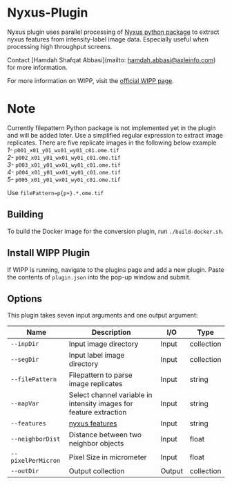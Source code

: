 # Nyxus-Plugin


Nyxus plugin uses parallel processing of [Nyxus python package](https://pypi.org/project/nyxus/) to extract nyxus features from intensity-label image data. Especially useful when processing high throughput screens.

Contact [Hamdah Shafqat Abbasi](mailto: hamdah.abbasi@axleinfo.com) for more information.

For more information on WIPP, visit the [official WIPP page](https://isg.nist.gov/deepzoomweb/software/wipp).


# Note
Currently filepattern Python package is not implemented yet in the plugin and will be added later. Use a simplified regular expression to extract image replicates. There are five replicate images in the following below example \
*1-* `p001_x01_y01_wx01_wy01_c01.ome.tif`\
*2-* `p002_x01_y01_wx01_wy01_c01.ome.tif`\
*3-* `p003_x01_y01_wx01_wy01_c01.ome.tif`\
*4-* `p004_x01_y01_wx01_wy01_c01.ome.tif`\
*5-* `p005_x01_y01_wx01_wy01_c01.ome.tif`

Use `filePattern=p{p+}.*.ome.tif`


## Building

To build the Docker image for the conversion plugin, run
`./build-docker.sh`.

## Install WIPP Plugin

If WIPP is running, navigate to the plugins page and add a new plugin. Paste the
contents of `plugin.json` into the pop-up window and submit.

## Options

This plugin takes seven input arguments and one output argument:

| Name               | Description                                                        | I/O    | Type          |
|--------------------|--------------------------------------------------------------------|--------|---------------|
| `--inpDir`         | Input image directory                                              | Input  | collection    |
| `--segDir`         | Input label image directory                                        | Input  | collection    |
| `--filePattern`    | Filepattern to parse image replicates                              | Input  | string        |
| `--mapVar`         | Select channel variable in intensity images for feature extraction | Input  | string        |
| `--features`       | [nyxus features](https://pypi.org/project/nyxus/)                  | Input  | string        |
| `--neighborDist`   | Distance between two neighbor objects                              | Input  | float         |
| `--pixelPerMicron` | Pixel Size in micrometer                                           | Input  | float         |
| `--outDir`         | Output collection                                                  | Output | collection    |